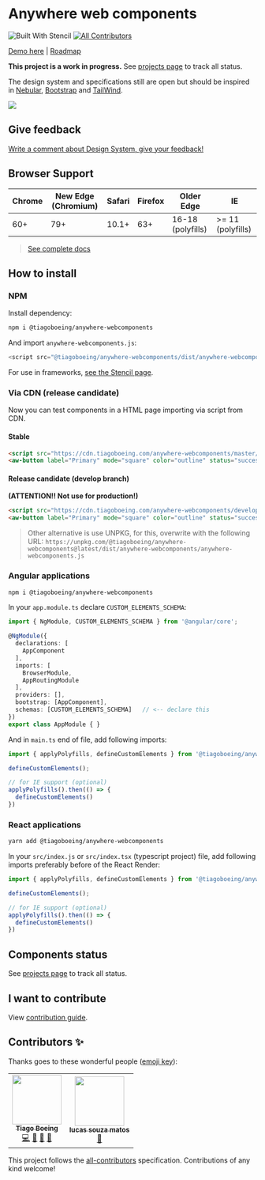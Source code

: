 # Anywhere web components

![Built With Stencil](https://img.shields.io/badge/-Built%20With%20Stencil-16161d.svg?logo=data%3Aimage%2Fsvg%2Bxml%3Bbase64%2CPD94bWwgdmVyc2lvbj0iMS4wIiBlbmNvZGluZz0idXRmLTgiPz4KPCEtLSBHZW5lcmF0b3I6IEFkb2JlIElsbHVzdHJhdG9yIDE5LjIuMSwgU1ZHIEV4cG9ydCBQbHVnLUluIC4gU1ZHIFZlcnNpb246IDYuMDAgQnVpbGQgMCkgIC0tPgo8c3ZnIHZlcnNpb249IjEuMSIgaWQ9IkxheWVyXzEiIHhtbG5zPSJodHRwOi8vd3d3LnczLm9yZy8yMDAwL3N2ZyIgeG1sbnM6eGxpbms9Imh0dHA6Ly93d3cudzMub3JnLzE5OTkveGxpbmsiIHg9IjBweCIgeT0iMHB4IgoJIHZpZXdCb3g9IjAgMCA1MTIgNTEyIiBzdHlsZT0iZW5hYmxlLWJhY2tncm91bmQ6bmV3IDAgMCA1MTIgNTEyOyIgeG1sOnNwYWNlPSJwcmVzZXJ2ZSI%2BCjxzdHlsZSB0eXBlPSJ0ZXh0L2NzcyI%2BCgkuc3Qwe2ZpbGw6I0ZGRkZGRjt9Cjwvc3R5bGU%2BCjxwYXRoIGNsYXNzPSJzdDAiIGQ9Ik00MjQuNywzNzMuOWMwLDM3LjYtNTUuMSw2OC42LTkyLjcsNjguNkgxODAuNGMtMzcuOSwwLTkyLjctMzAuNy05Mi43LTY4LjZ2LTMuNmgzMzYuOVYzNzMuOXoiLz4KPHBhdGggY2xhc3M9InN0MCIgZD0iTTQyNC43LDI5Mi4xSDE4MC40Yy0zNy42LDAtOTIuNy0zMS05Mi43LTY4LjZ2LTMuNkgzMzJjMzcuNiwwLDkyLjcsMzEsOTIuNyw2OC42VjI5Mi4xeiIvPgo8cGF0aCBjbGFzcz0ic3QwIiBkPSJNNDI0LjcsMTQxLjdIODcuN3YtMy42YzAtMzcuNiw1NC44LTY4LjYsOTIuNy02OC42SDMzMmMzNy45LDAsOTIuNywzMC43LDkyLjcsNjguNlYxNDEuN3oiLz4KPC9zdmc%2BCg%3D%3D&colorA=16161d&style=flat-square)<!-- ALL-CONTRIBUTORS-BADGE:START - Do not remove or modify this section -->
[![All Contributors](https://img.shields.io/badge/all_contributors-2-orange.svg?style=flat-square)](#contributors-)
<!-- ALL-CONTRIBUTORS-BADGE:END -->

[Demo here](https://anywhere.tiagoboeing.com/) | [Roadmap](https://github.com/users/tiagoboeing/projects/2)

**This project is a work in progress.** See [projects page](https://github.com/tiagoboeing/anywhere-webcomponents/projects) to track all status.

The design system and specifications still are open but should be inspired in [Nebular](https://github.com/akveo/nebular), [Bootstrap](https://github.com/twbs/bootstrap) and [TailWind](https://tailwindcss.com/).

[![](https://i.imgur.com/ojeUYYo.png)](https://3fp9w.csb.app/)

## Give feedback

[Write a comment about Design System, give your feedback!](https://xd.adobe.com/view/f4f56bbd-7e99-41dd-97c4-59e9d0075a73-a1a6/grid)

## Browser Support

| Chrome | New Edge (Chromium) | Safari | Firefox | Older Edge        | IE                |
| ------ | ------------------- | ------ | ------- | ----------------- | ----------------- |
| 60+    | 79+                 | 10.1+  | 63+     | 16-18 (polyfills) | >= 11 (polyfills) |

> [See complete docs](https://stenciljs.com/docs/browser-support)

## How to install

### NPM

Install dependency:

```bash
npm i @tiagoboeing/anywhere-webcomponents
```

And import `anywhere-webcomponents.js`:

```js
<script src="@tiagoboeing/anywhere-webcomponents/dist/anywhere-webcomponents/anywhere-webcomponents.js"></script>
```

For use in frameworks, [see the Stencil page](https://stenciljs.com/docs/overview).

### Via CDN (release candidate)

Now you can test components in a HTML page importing via script from CDN.

#### Stable

```html
<script src="https://cdn.tiagoboeing.com/anywhere-webcomponents/master/anywhere-webcomponents/anywhere-webcomponents.js"></script>
<aw-button label="Primary" mode="square" color="outline" status="success"></aw-button>
```

#### Release candidate (develop branch)

**(ATTENTION!! Not use for production!)**

```html
<script src="https://cdn.tiagoboeing.com/anywhere-webcomponents/develop/anywhere-webcomponents/anywhere-webcomponents.js"></script>
<aw-button label="Primary" mode="square" color="outline" status="success"></aw-button>
```

> Other alternative is use UNPKG, for this, overwrite with the following URL: `https://unpkg.com/@tiagoboeing/anywhere-webcomponents@latest/dist/anywhere-webcomponents/anywhere-webcomponents.js`

### Angular applications

```bash
npm i @tiagoboeing/anywhere-webcomponents
```

In your `app.module.ts` declare `CUSTOM_ELEMENTS_SCHEMA`:

```ts
import { NgModule, CUSTOM_ELEMENTS_SCHEMA } from '@angular/core';

@NgModule({
  declarations: [
    AppComponent
  ],
  imports: [
    BrowserModule,
    AppRoutingModule
  ],
  providers: [],
  bootstrap: [AppComponent],
  schemas: [CUSTOM_ELEMENTS_SCHEMA]   // <-- declare this
})
export class AppModule { }
```

And in `main.ts` end of file, add following imports:

```ts
import { applyPolyfills, defineCustomElements } from '@tiagoboeing/anywhere-webcomponents/loader';

defineCustomElements();

// for IE support (optional)
applyPolyfills().then(() => {
  defineCustomElements()
})
```

### React applications

```bash
yarn add @tiagoboeing/anywhere-webcomponents
```

In your `src/index.js` or `src/index.tsx` (typescript project) file, add following imports preferably before of the React Render:

```js
import { applyPolyfills, defineCustomElements } from '@tiagoboeing/anywhere-webcomponents/loader';

defineCustomElements();

// for IE support (optional)
applyPolyfills().then(() => {
  defineCustomElements()
})
```

## Components status

See [projects page](https://github.com/tiagoboeing/anywhere-webcomponents/projects) to track all status.

## I want to contribute

View [contribution guide](CONTRIBUTING.md).

## Contributors ✨

Thanks goes to these wonderful people ([emoji key](https://allcontributors.org/docs/en/emoji-key)):

<!-- ALL-CONTRIBUTORS-LIST:START - Do not remove or modify this section -->
<!-- prettier-ignore-start -->
<!-- markdownlint-disable -->
<table>
  <tr>
    <td align="center"><a href="http://linkedin.com/in/tiagoboeing/"><img src="https://avatars2.githubusercontent.com/u/3449932?v=4" width="100px;" alt=""/><br /><sub><b>Tiago Boeing</b></sub></a><br /><a href="https://github.com/tiagoboeing/anywhere-webcomponents/commits?author=tiagoboeing" title="Code">💻</a> <a href="#projectManagement-tiagoboeing" title="Project Management">📆</a> <a href="#ideas-tiagoboeing" title="Ideas, Planning, & Feedback">🤔</a> <a href="#design-tiagoboeing" title="Design">🎨</a></td>
    <td align="center"><a href="https://github.com/lucassouzamatos"><img src="https://avatars2.githubusercontent.com/u/20645254?v=4" width="100px;" alt=""/><br /><sub><b>lucas souza matos</b></sub></a><br /><a href="https://github.com/tiagoboeing/anywhere-webcomponents/commits?author=lucassouzamatos" title="Documentation">📖</a></td>
  </tr>
</table>

<!-- markdownlint-enable -->
<!-- prettier-ignore-end -->
<!-- ALL-CONTRIBUTORS-LIST:END -->

This project follows the [all-contributors](https://github.com/all-contributors/all-contributors) specification. Contributions of any kind welcome!
